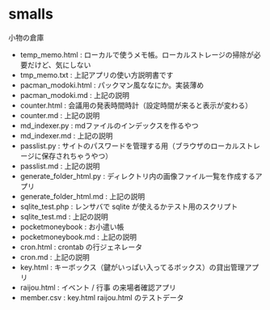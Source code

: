 # smalls
小物の倉庫

- temp_memo.html : ローカルで使うメモ帳。ローカルストレージの掃除が必要だけど、気にしない
- tmp_memo.txt : 上記アプリの使い方説明書です
- pacman_modoki.html : パックマン風ななにか。実装薄め
- pacman_modoki.md : 上記の説明
- counter.html : 会議用の発表時間時計（設定時間が来ると表示が変わる）
- counter.md : 上記の説明
- md_indexer.py : mdファイルのインデックスを作るやつ
- md_indexer.md : 上記の説明
- passlist.py : サイトのパスワードを管理する用（ブラウザのローカルストレージに保存されちゃうやつ）
- passlist.md : 上記の説明
- generate_folder_html.py : ディレクトリ内の画像ファイル一覧を作成するアプリ
- generate_folder_html.md : 上記の説明
- sqlite_test.php : レンサバで sqlite が使えるかテスト用のスクリプト
- sqlite_test.md : 上記の説明
- pocketmoneybook : お小遣い帳
- pocketmoneybook.md : 上記の説明
- cron.html : crontab の行ジェネレータ
- cron.md : 上記の説明
- key.html : キーボックス（鍵がいっぱい入ってるボックス）の貸出管理アプリ
- raijou.html : イベント / 行事 の来場者確認アプリ
- member.csv : key.html raijou.html のテストデータ
